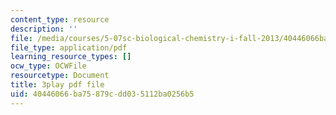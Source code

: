 ```yaml
---
content_type: resource
description: ''
file: /media/courses/5-07sc-biological-chemistry-i-fall-2013/40446066ba75879cdd035112ba0256b5_Kl2KpdlB8SQ.pdf
file_type: application/pdf
learning_resource_types: []
ocw_type: OCWFile
resourcetype: Document
title: 3play pdf file
uid: 40446066-ba75-879c-dd03-5112ba0256b5
---
```

